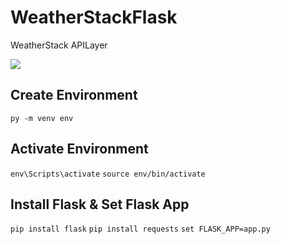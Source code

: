 # WeatherStackFlask
WeatherStack APILayer

![](img_name)

## Create Environment
`py -m venv env`

## Activate Environment
`env\Scripts\activate`
`source env/bin/activate`

## Install Flask & Set Flask App
`pip install flask`
`pip install requests`
`set FLASK_APP=app.py`
